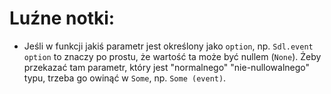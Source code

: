 # Luźne notki:

- Jeśli w funkcji jakiś parametr jest określony jako `option`, np. `Sdl.event option` to znaczy po prostu, że wartość ta może być nullem (`None`). Żeby przekazać tam parametr, który jest "normalnego" "nie-nullowalnego" typu, trzeba go owinąć w `Some`, np. `Some (event)`.  